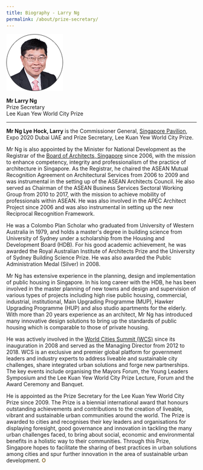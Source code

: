 ```yaml
---
title: Biography - Larry Ng
permalink: /about/prize-secretary/
---
```


<div style="width:150px"><img src="/images/jury/larry-ng.png" alt="Larry Ng" /></div>

**Mr Larry Ng**<br>
Prize Secretary<br>
Lee Kuan Yew World City Prize

---

**Mr Ng Lye Hock, Larry** is the Commissioner General, [Singapore Pavilion](https://www.singapore2020expo.gov.sg/), Expo 2020 Dubai UAE and Prize Secretary, Lee Kuan Yew World City Prize.

Mr Ng is also appointed by the Minister for National Development as the Registrar of the [Board of Architects, Singapore](https://www.boa.gov.sg/) since 2006, with the mission to enhance competency, integrity and professionalism of the practice of architecture in Singapore. As the Registrar, he chaired the ASEAN Mutual Recognition Agreement on Architectural Services from 2006 to 2009 and was instrumental in the setting up of the ASEAN Architects Council. He also served as Chairman of the ASEAN Business Services Sectoral Working Group from 2010 to 2017, with the mission to achieve mobility of professionals within ASEAN. He was also involved in the APEC Architect Project since 2006 and was also instrumental in setting up the new Reciprocal Recognition Framework.

He was a Colombo Plan Scholar who graduated from University of Western Australia in 1979, and holds a master's degree in building science from University of Sydney under a scholarship from the Housing and Development Board (HDB). For his good academic achievement, he was awarded the Royal Australian Institute of Architects Prize and the University of Sydney Building Science Prize. He was also awarded the Public Administration Medal (Silver) in 2008.

Mr Ng has extensive experience in the planning, design and implementation of public housing in Singapore. In his long career with the HDB, he has been involved in the master planning of new towns and design and supervision of various types of projects including high rise public housing, commercial, industrial, institutional, Main Upgrading Programme (MUP), Hawker Upgrading Programme (HUP) and also studio apartments for the elderly. With more than 20 years experience as an architect, Mr Ng has introduced many innovative design solutions to bring up the standards of public housing which is comparable to those of private housing.

He was actively involved in the [World Cities Summit (WCS)](https://www.worldcitiessummit.com.sg/) since its inauguration in 2008 and served as the Managing Director from 2012 to 2018. WCS is an exclusive and premier global platform for government leaders and industry experts to address liveable and sustainable city challenges, share integrated urban solutions and forge new partnerships. The key events include organising the Mayors Forum, the Young Leaders Symposium and the Lee Kuan Yew World City Prize Lecture, Forum and the Award Ceremony and Banquet.
		
He is appointed as the Prize Secretary for the Lee Kuan Yew World City Prize since 2009. The Prize is a biennial international award that honours outstanding achievements and contributions to the creation of liveable, vibrant and sustainable urban communities around the world. The Prize is awarded to cities and recognises their key leaders and organisations for displaying foresight, good governance and innovation in tackling the many urban challenges faced, to bring about social, economic and environmental benefits in a holistic way to their communities. Through this Prize, Singapore hopes to facilitate the sharing of best practices in urban solutions among cities and spur further innovation in the area of sustainable urban development. **<font color="#967942">O</font>**
